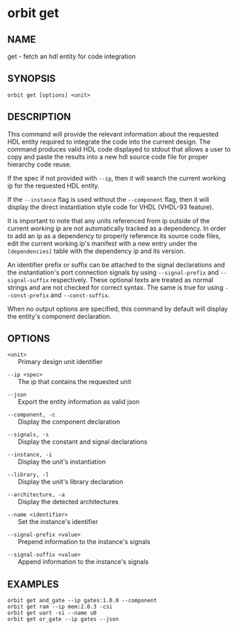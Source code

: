 # __orbit get__

## __NAME__

get - fetch an hdl entity for code integration

## __SYNOPSIS__

```
orbit get [options] <unit>
```

## __DESCRIPTION__

This command will provide the relevant information about the requested HDL
entity required to integrate the code into the current design. The command
produces valid HDL code displayed to stdout that allows a user to copy and
paste the results into a new hdl source code file for proper hierarchy code
reuse.

If the spec if not provided with `--ip`, then it will search the current
working ip for the requested HDL entity.

If the `--instance` flag is used without the `--component` flag, then it will
display the direct instantiation style code for VHDL (VHDL-93 feature).

It is important to note that any units referenced from ip outside of the
current working ip are not automatically tracked as a dependency. In order to
add an ip as a dependency to properly reference its source code files, edit
the current working ip's manifest with a new entry under the `[dependencies]`
table with the dependency ip and its version.

An identifier prefix or suffix can be attached to the signal declarations and
the instantiation's port connection signals by using `--signal-prefix` and 
`--signal-suffix` respectively. These optional texts are treated as normal
strings and are not checked for correct syntax. The same is true for using
`--const-prefix` and `--const-suffix`.

When no output options are specified, this command by default will display the
entity's component declaration.

## __OPTIONS__

`<unit>`  
      Primary design unit identifier

`--ip <spec>`  
      The ip that contains the requested unit

`--json`  
      Export the entity information as valid json

`--component, -c`  
      Display the component declaration

`--signals, -s`  
      Display the constant and signal declarations

`--instance, -i`  
      Display the unit's instantiation

`--library, -l`  
      Display the unit's library declaration

`--architecture, -a`  
      Display the detected architectures

`--name <identifier>`  
      Set the instance's identifier

`--signal-prefix <value>`  
      Prepend information to the instance's signals

`--signal-suffix <value>`  
      Append information to the instance's signals

## __EXAMPLES__

```
orbit get and_gate --ip gates:1.0.0 --component
orbit get ram --ip mem:2.0.3 -csi
orbit get uart -si --name u0
orbit get or_gate --ip gates --json
```

